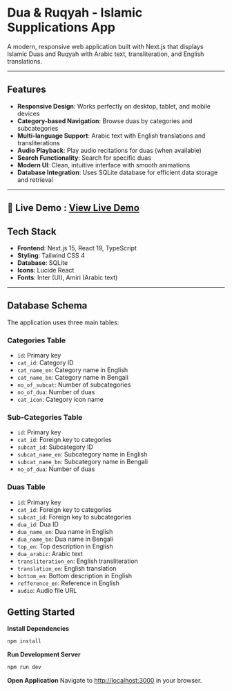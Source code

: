 # Dua & Ruqyah - Islamic Supplications App

A modern, responsive web application built with Next.js that displays Islamic Duas and Ruqyah with Arabic text, transliteration, and English translations.

---

## Features

- **Responsive Design**: Works perfectly on desktop, tablet, and mobile devices
- **Category-based Navigation**: Browse duas by categories and subcategories
- **Multi-language Support**: Arabic text with English translations and transliterations
- **Audio Playback**: Play audio recitations for duas (when available)
- **Search Functionality**: Search for specific duas
- **Modern UI**: Clean, intuitive interface with smooth animations
- **Database Integration**: Uses SQLite database for efficient data storage and retrieval
---

## 🔗 Live Demo : [View Live Demo](https://ruqiyahduas.vercel.app/)

## Tech Stack

- **Frontend**: Next.js 15, React 19, TypeScript
- **Styling**: Tailwind CSS 4
- **Database**: SQLite
- **Icons**: Lucide React
- **Fonts**: Inter (UI), Amiri (Arabic text)

---


## Database Schema

The application uses three main tables:

### Categories Table
- `id`: Primary key
- `cat_id`: Category ID
- `cat_name_en`: Category name in English
- `cat_name_bn`: Category name in Bengali
- `no_of_subcat`: Number of subcategories
- `no_of_dua`: Number of duas
- `cat_icon`: Category icon name

### Sub-Categories Table
- `id`: Primary key
- `cat_id`: Foreign key to categories
- `subcat_id`: Subcategory ID
- `subcat_name_en`: Subcategory name in English
- `subcat_name_bn`: Subcategory name in Bengali
- `no_of_dua`: Number of duas

### Duas Table
- `id`: Primary key
- `cat_id`: Foreign key to categories
- `subcat_id`: Foreign key to subcategories
- `dua_id`: Dua ID
- `dua_name_en`: Dua name in English
- `dua_name_bn`: Dua name in Bengali
- `top_en`: Top description in English
- `dua_arabic`: Arabic text
- `transliteration_en`: English transliteration
- `translation_en`: English translation
- `bottom_en`: Bottom description in English
- `refference_en`: Reference in English
- `audio`: Audio file URL

## Getting Started

**Install Dependencies**
   ```bash
   npm install
   ```

**Run Development Server**
   ```bash
   npm run dev
   ```

**Open Application**
   Navigate to [http://localhost:3000](http://localhost:3000) in your browser.

